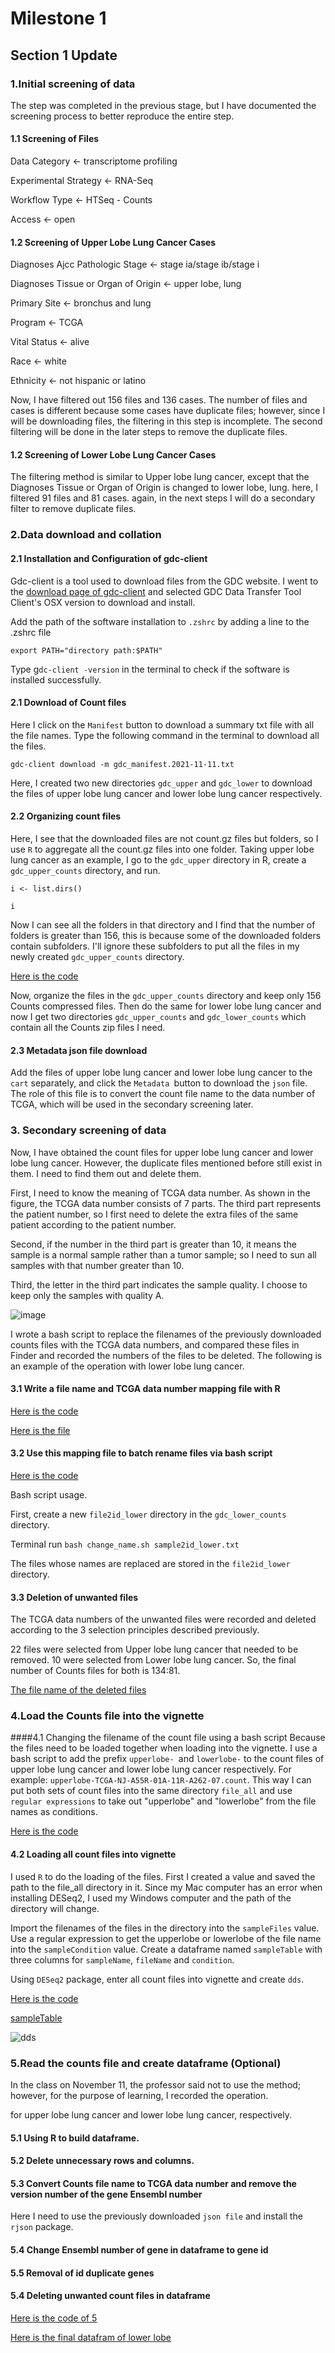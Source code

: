 # Milestone 1
## Section 1 Update
### 1.Initial screening of data
The step was completed in the previous stage, but I have documented the screening process to better reproduce the entire step.
#### 1.1 Screening of Files
Data Category <- transcriptome profiling

Experimental Strategy <- RNA-Seq

Workflow Type <- HTSeq - Counts

Access <- open
#### 1.2 Screening of Upper Lobe Lung Cancer Cases
Diagnoses Ajcc Pathologic Stage <- stage ia/stage ib/stage i

Diagnoses Tissue or Organ of Origin <- upper lobe, lung

Primary Site <- bronchus and lung

Program <- TCGA

Vital Status <- alive

Race <- white

Ethnicity <- not hispanic or latino

Now, I have filtered out 156 files and 136 cases. The number of files and cases is different because some cases have duplicate files; however, since I will be downloading files, the filtering in this step is incomplete. The second filtering will be done in the later steps to remove the duplicate files.
#### 1.2 Screening of Lower Lobe Lung Cancer Cases
The filtering method is similar to Upper lobe lung cancer, except that the Diagnoses Tissue or Organ of Origin is changed to lower lobe, lung. here, I filtered 91 files and 81 cases. again, in the next steps I will do a secondary filter to remove duplicate files.
### 2.Data download and collation
#### 2.1 Installation and Configuration of gdc-client
Gdc-client is a tool used to download files from the GDC website. I went to the [download page of gdc-client](https://gdc.cancer.gov/access-data/gdc-data-transfer-tool) and selected GDC Data Transfer Tool Client's OSX version to download and install. 

Add the path of the software installation to `.zshrc` by adding a line to the .zshrc file

`export PATH="directory path:$PATH"`

Type g`dc-client -version` in the terminal to check if the software is installed successfully.

#### 2.1 Download of Count files
Here I click on the `Manifest` button to download a summary txt file with all the file names. Type the following command in the terminal to download all the files.

`gdc-client download -m gdc_manifest.2021-11-11.txt`

Here, I created two new directories `gdc_upper` and `gdc_lower` to download the files of upper lobe lung cancer and lower lobe lung cancer respectively.

#### 2.2 Organizing count files
Here, I see that the downloaded files are not count.gz files but folders, so I use `R` to aggregate all the count.gz files into one folder. Taking upper lobe lung cancer as an example, I go to the `gdc_upper` directory in R, create a `gdc_upper_counts` directory, and run.

`i <- list.dirs()`

`i`

Now I can see all the folders in that directory and I find that the number of folders is greater than 156, this is because some of the downloaded folders contain subfolders. I'll ignore these subfolders to put all the files in my newly created `gdc_upper_counts` directory.

[Here is the code](https://github.com/DZBohan/zhangboh_final_project/blob/main/scripts/2.2%20Organizing%20count%20files.Rmd)

Now, organize the files in the `gdc_upper_counts` directory and keep only 156 Counts compressed files. Then do the same for lower lobe lung cancer and now I get two directories `gdc_upper_counts` and `gdc_lower_counts` which contain all the Counts zip files I need.

#### 2.3 Metadata json file download
Add the files of upper lobe lung cancer and lower lobe lung cancer to the `cart` separately, and click the `Metadata `button to download the `json` file. The role of this file is to convert the count file name to the data number of TCGA, which will be used in the secondary screening later.

### 3. Secondary screening of data
Now, I have obtained the count files for upper lobe lung cancer and lower lobe lung cancer. However, the duplicate files mentioned before still exist in them. I need to find them out and delete them. 

First, I need to know the meaning of TCGA data number.
As shown in the figure, the TCGA data number consists of 7 parts. The third part represents the patient number, so I first need to delete the extra files of the same patient according to the patient number. 

Second, if the number in the third part is greater than 10, it means the sample is a normal sample rather than a tumor sample; so I need to sun all samples with that number greater than 10. 

Third, the letter in the third part indicates the sample quality. I choose to keep only the samples with quality A.

![image](https://github.com/DZBohan/zhangboh_final_project/blob/main/Images/TCGA%20data%20number.png)

I wrote a bash script to replace the filenames of the previously downloaded counts files with the TCGA data numbers, and compared these files in Finder and recorded the numbers of the files to be deleted. The following is an example of the operation with lower lobe lung cancer.

#### 3.1 Write a file name and TCGA data number mapping file with R
[Here is the code](https://github.com/DZBohan/zhangboh_final_project/blob/main/scripts/3.1%20file%20name%20and%20TCGA%20data%20number%20mapping%20file.Rmd)

[Here is the file](https://github.com/DZBohan/zhangboh_final_project/blob/main/Files/3.1%20sample2id_lower.txt)
#### 3.2 Use this mapping file to batch rename files via bash script
[Here is the code](https://github.com/DZBohan/zhangboh_final_project/blob/main/scripts/3.2%20sample2id%20rename_upper.sh)

Bash script usage.

First, create a new `file2id_lower` directory in the `gdc_lower_counts `directory.

Terminal run `bash change_name.sh sample2id_lower.txt`

The files whose names are replaced are stored in the `file2id_lower `directory.
#### 3.3 Deletion of unwanted files
The TCGA data numbers of the unwanted files were recorded and deleted according to the 3 selection principles described previously. 

22 files were selected from Upper lobe lung cancer that needed to be removed. 10 were selected from Lower lobe lung cancer. So, the final number of Counts files for both is 134:81.

[The file name of the deleted files](https://github.com/DZBohan/zhangboh_final_project/blob/main/Files/3.3%20file%20names%20of%20deleted%20files.txt)

### 4.Load the Counts file into the vignette
####4.1 Changing the filename of the count file using a bash script
Because the files need to be loaded together when loading into the vignette. I use a bash script to add the prefix `upperlobe- `and `lowerlobe-` to the count files of upper lobe lung cancer and lower lobe lung cancer respectively. For example: `upperlobe-TCGA-NJ-A55R-01A-11R-A262-07.count`. This way I can put both sets of count files into the same directory `file_all` and use `regular expressions`  to take out "upperlobe" and "lowerlobe" from the file names as conditions.

[Here is the code](https://github.com/DZBohan/zhangboh_final_project/blob/main/scripts/4.1%20add%20prefix%20_lower.sh)
#### 4.2 Loading all count files into vignette
I used `R` to do the loading of the files. First I created a value and saved the path to the file_all directory in it. Since my Mac computer has an error when installing DESeq2, I used my Windows computer and the path of the directory will change.

Import the filenames of the files in the directory into the `sampleFiles` value. Use a regular expression to get the upperlobe or lowerlobe of the file name into the `sampleCondition` value.
Create a dataframe named `sampleTable` with three columns for `sampleName`, `fileName` and `condition`.

Using `DESeq2` package, enter all count files into vignette and create `dds`.

[Here is the code](https://github.com/DZBohan/zhangboh_final_project/blob/main/scripts/4%2C2%20Htseq_input.Rmd)

[sampleTable](https://github.com/DZBohan/zhangboh_final_project/blob/main/Files/4.2%20sampleTable.csv)

![dds](https://github.com/DZBohan/zhangboh_final_project/blob/main/Images/dds.png)

### 5.Read the counts file and create dataframe (Optional)
In the class on November 11, the professor said not to use the method; however, for the purpose of learning, I recorded the operation.

for upper lobe lung cancer and lower lobe lung cancer, respectively.
#### 5.1 Using R to build dataframe.

#### 5.2 Delete unnecessary rows and columns.

#### 5.3 Convert Counts file name to TCGA data number and remove the version number of the gene Ensembl number
Here I need to use the previously downloaded `json file` and install the `rjson` package.

#### 5.4 Change Ensembl number of gene in dataframe to gene id

#### 5.5 Removal of id duplicate genes

#### 5.4 Deleting unwanted count files in dataframe
[Here is the code of 5](https://github.com/DZBohan/zhangboh_final_project/blob/main/scripts/5.%20creat%20dataframe.Rmd)

[Here is the final datafram of lower lobe](https://github.com/DZBohan/zhangboh_final_project/blob/main/Files/5.%20final%20datafram%20of%20lower%20lobe.csv)
